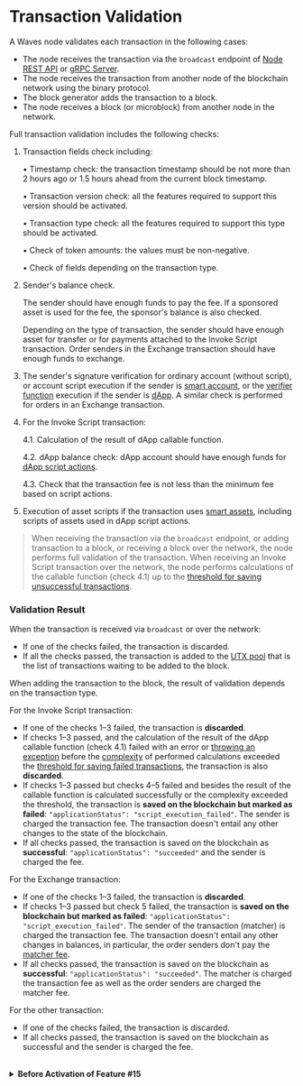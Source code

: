 # Transaction Validation

A Waves node validates each transaction in the following cases:
* The node receives the transaction via the `broadcast` endpoint of [Node REST API](/en/waves-node/node-api/) or [gRPC Server](/en/waves-node/extensions/grpc-server/).
* The node receives the transaction from another node of the blockchain network using the binary protocol.
* The block generator adds the transaction to a block.
* The node receives a block (or microblock) from another node in the network.

Full transaction validation includes the following checks:

1. Transaction fields check including:

   • Timestamp check: the transaction timestamp should be not more than 2 hours ago or 1.5 hours ahead from the current block timestamp.

   • Transaction version check: all the features required to support this version should be activated.

   • Transaction type check: all the features required to support this type should be activated.

   • Check of token amounts: the values must be non-negative.

   • Check of fields depending on the transaction type.

2. Sender's balance check.

   The sender should have enough funds to pay the fee. If a sponsored asset is used for the fee, the sponsor's balance is also checked.

   Depending on the type of transaction, the sender should have enough asset for transfer or for payments attached to the Invoke Script transaction. Order senders in the Exchange transaction should have enough funds to exchange.

3. The sender's signature verification for ordinary account (without script), or account script execution if the sender is [smart account](/en/blockchain/account/dapp), or the [verifier function](/en/ride/functions/verifier-function) execution if the sender is [dApp](/en/blockchain/account/dapp). A similar check is performed for orders in an Exchange transaction.
4. For the Invoke Script transaction:

   4.1. Calculation of the result of dApp callable function.

   4.2. dApp balance check: dApp account should have enough funds for [dApp script actions](/en/ride/structures/script-actions/).

   4.3. Check that the transaction fee is not less than the minimum fee based on script actions.

5. Execution of asset scripts if the transaction uses [smart assets](/en/blockchain/token/smart-asset), including scripts of assets used in dApp script actions.

> When receiving the transaction via the `broadcast` endpoint, or adding transaction to a block, or receiving a block over the network, the node performs full validation of the transaction. When receiving an Invoke Script transaction over the network, the node performs calculations of the callable function (check 4.1) up to the [threshold for saving unsuccessful transactions](/en/ride/limits/).

### Validation Result

When the transaction is received via `broadcast` or over the network:
* If one of the checks failed, the transaction is discarded.
* If all the checks passed, the transaction is added to the [UTX pool](/en/blockchain/transaction/#utx-pool) that is the list of transactions waiting to be added to the block.

When adding the transaction to the block, the result of validation depends on the transaction type.

For the Invoke Script transaction:
* If one of the checks 1–3 failed, the transaction is **discarded**.
* If checks 1–3 passed, and the calculation of the result of the dApp callable function (check 4.1) failed with an error or [throwing an exception](/en/ride/exceptions) before the [complexity](/en/ride/base-concepts/complexity) of performed calculations exceeded the [threshold for saving failed transactions](/en/ride/limits/), the transaction is also **discarded**.
* If checks 1–3 passed but checks 4–5 failed and besides the result of the callable function is calculated successfully or the complexity exceeded the threshold, the transaction is **saved on the blockchain but marked as failed**: `"applicationStatus": "script_execution_failed"`. The sender is charged the transaction fee. The transaction doesn't entail any other changes to the state of the blockchain.
* If all checks passed, the transaction is saved on the blockchain as **successful**: `"applicationStatus": "succeeded"` and the sender is charged the fee.

For the Exchange transaction:
* If one of the checks 1–3 failed, the transaction is **discarded**.
* If checks 1–3 passed but check 5 failed, the transaction is **saved on the blockchain but marked as failed**: `"applicationStatus": "script_execution_failed"`. The sender of the transaction (matcher) is charged the transaction fee. The transaction doesn't entail any other changes in balances, in particular, the order senders don't pay the [matcher fee](/ru/blockchain/transaction-type/exchange-transaction#matcher-fee).
* If all checks passed, the transaction is saved on the blockchain as **successful**: `"applicationStatus": "succeeded"`. The matcher is charged the transaction fee as well as the order senders are charged the matcher fee.

For the other transaction:
* If one of the checks failed, the transaction is discarded.
* If all checks passed, the transaction is saved on the blockchain as successful and the sender is charged the fee.

<br/>
<details><summary> <b>Before Activation of Feature #15</b></summary>

Before activation of the feature #15 "Ride V4, VRF, Protobuf, Failed transactions", there was a different procedure for transaction validation. In particular, the fee for the Invoke Script transaction could be funded by transfer from the dApp to the transaction sender.

![](./_assets/tx-validaton.png)

The following checks are performed:

1. Transaction fields check including:

   • Timestamp check: the transaction timestamp should be not more than 2 hours ago or 1.5 hours ahead from the current block timestamp.

   • Transaction version check: all the features required to support this version should be activated.

   • Transaction type check: all the features required to support this type should be activated.

   • Check of fields depending on the transaction type.

2. The sender's signature verification for ordinary account (without script), or account script execution if the sender is [smart account](/en/blockchain/account/dapp), or the [verifier function](/en/ride/functions/verifier-function) execution if the sender is [dApp](/en/blockchain/account/dapp). A similar check is performed for orders in an Exchange transaction.

3. Execution of asset scripts if the transaction uses [smart assets](/en/blockchain/token/smart-asset), except scripts of assets used in [dApp script actions](/en/ride/structures/script-actions/) that are executed in step 5.
4. Sender's balance check.

   The sender should have enough funds to pay the fee. If a sponsored asset is used for the fee, the sponsor's balance is also checked.

   Depending on the type of transaction, the sender should have enough asset for transfer or for payments attached to the Invoke Script transaction. Order senders in the Exchange transaction should have enough funds to exchange.

5. For an Invoke Script transaction:

   5.1. Calculation of the result of dApp callable function.

   5.2. Execution of asset scripts if [dApp script actions](/en/ride/structures/script-actions/) use smart assets.

   5.3. dApp balance check: dApp account should have enough funds for script actions.

   5.4. Check that the transaction fee is not less than the minimum fee based on script actions.

The transaction is saved on the blockchain and the transaction fee is charged if all checks passed.
</details>
